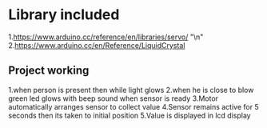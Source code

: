 # Library included
 1.https://www.arduino.cc/reference/en/libraries/servo/ "\n"
 2.https://www.arduino.cc/en/Reference/LiquidCrystal
## Project working
 1.when person is present then while light glows
 2.when he is close to blow green led glows with beep sound when sensor is ready
 3.Motor automatically arranges sensor to collect value
 4.Sensor remains active for 5 seconds then its taken to initial position
 5.Value is displayed in lcd display
